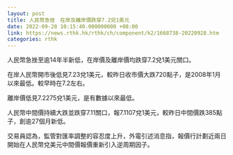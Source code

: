 ```yaml
---
layout: post
title: 人民幣急挫　在岸及離岸價跌穿7.2兌1美元
date: 2022-09-28 10:15:40.000000000 +08:00
link: https://news.rthk.hk/rthk/ch/component/k2/1668738-20220928.htm
categories: rthk
---
```


人民幣急挫至逾14年半新低，在岸價及離岸價均跌穿7.2兌1美元關口。

在岸人民幣開市後低見7.23兌1美元，較昨日收市價大跌720點子，是2008年1月以來最低。較早時在7.2左右。

離岸價低見7.2275兌1美元，是有數據以來最低。

人民幣中間價持續大跌並跌穿7.11關口，報7.1107兌1美元，較昨日中間價跌385點子，創逾27個月新低。

交易員認為，監管對匯率調整的容忍度上升，外電引述消息指，報價行計劃近兩日開始在人民幣兌美元中間價報價重新引入逆周期因子。
